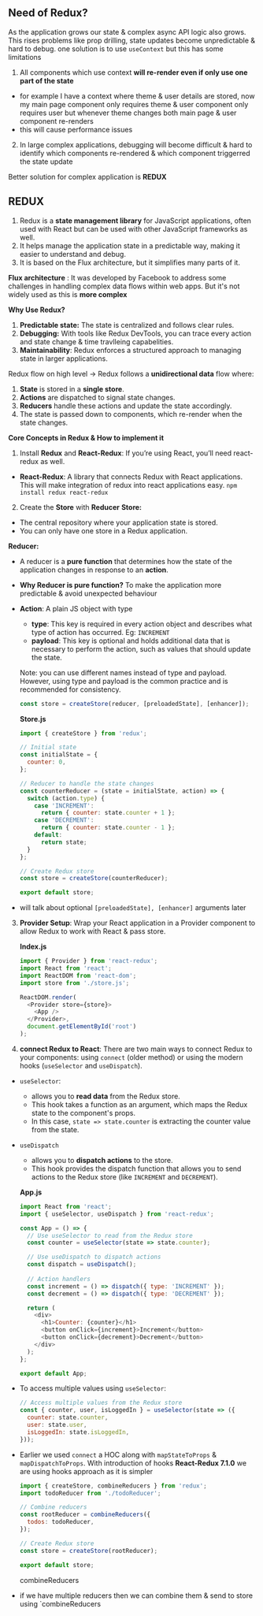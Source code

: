 ## Need of Redux?
As the application grows our state & complex async API logic also grows. This rises problems like prop drilling, state updates become unpredictable & hard to debug. 
one solution is to use `useContext` but this has some limitations
1. All components which use context **will re-render even if only use one part of the state**
  - for example I have a context where theme & user details are stored, now my main page component only requires theme & user component only requires user but whenever theme changes both main page & user component re-renders
  - this will cause performance issues
2. In large complex applications, debugging will become difficult & hard to identify which components re-rendered & which component triggerred the state update

Better solution for complex application is **REDUX**

## REDUX
1. Redux is a **state management library** for JavaScript applications, often used with React but can be used with other JavaScript frameworks as well. 
2. It helps manage the application state in a predictable way, making it easier to understand and debug. 
3. It is based on the Flux architecture, but it simplifies many parts of it.

**Flux architecture** : It was developed by Facebook to address some challenges in handling complex data flows within web apps. But it's not widely used as this is **more complex**

**Why Use Redux?**
1. **Predictable state:** The state is centralized and follows clear rules.
2. **Debugging:** With tools like Redux DevTools, you can trace every action and state change & time travlleing capabelities.
3. **Maintainability**: Redux enforces a structured approach to managing state in larger applications.

Redux flow on high level -> Redux follows a **unidirectional data** flow where:
1. **State** is stored in a **single store**.
2. **Actions** are dispatched to signal state changes.
3. **Reducers** handle these actions and update the state accordingly.
4. The state is passed down to components, which re-render when the state changes.

**Core Concepts in Redux & How to implement it**
1. Install **Redux** and **React-Redux**: If you’re using React, you’ll need react-redux as well.
  - **React-Redux**: A library that connects Redux with React applications. This will make integration of redux into react applications easy.
    `npm install redux react-redux`
2. Create the **Store** with **Reducer**
  **Store:**
  - The central repository where your application state is stored.
  - You can only have one store in a Redux application.

  **Reducer:**
  - A reducer is a **pure function** that determines how the state of the application changes in response to an **action**.
  - **Why Reducer is pure function?** To make the application more predictable & avoid unexpected behaviour
  - **Action**: A plain JS object with type
    - **type**: This key is required in every action object and describes what type of action has occurred. Eg: `INCREMENT`
    - **payload**: This key is optional and holds additional data that is necessary to perform the action, such as values that should update the state.
   
    Note: you can use different names instead of type and payload. However, using type and payload is the common practice and is recommended for consistency.

    ```js
    const store = createStore(reducer, [preloadedState], [enhancer]);
    ```
    
    **Store.js**
    ```js
    import { createStore } from 'redux';
    
    // Initial state
    const initialState = {
      counter: 0,
    };
    
    // Reducer to handle the state changes
    const counterReducer = (state = initialState, action) => {
      switch (action.type) {
        case 'INCREMENT':
          return { counter: state.counter + 1 };
        case 'DECREMENT':
          return { counter: state.counter - 1 };
        default:
          return state;
      }
    };

    // Create Redux store
    const store = createStore(counterReducer);
    
    export default store;
    ```
  - will talk about optional `[preloadedState], [enhancer]` arguments later
3. **Provider Setup**: Wrap your React application in a Provider component to allow Redux to work with React & pass store.
    
    **Index.js**
    ```js
    import { Provider } from 'react-redux';
    import React from 'react';
    import ReactDOM from 'react-dom';
    import store from './store.js';

    ReactDOM.render(
      <Provider store={store}>
        <App />
      </Provider>,
      document.getElementById('root')
    );
    ```
4. **connect Redux to React**: There are two main ways to connect Redux to your components: using `connect` (older method) or using the modern hooks (`useSelector` and `useDispatch`).
  - `useSelector`:
    - allows you to **read data** from the Redux store.
    - This hook takes a function as an argument, which maps the Redux state to the component's props.
    - In this case, `state => state.counter` is extracting the counter value from the state.
  - `useDispatch`
     - allows you to **dispatch actions** to the store.
     - This hook provides the dispatch function that allows you to send actions to the Redux store (like `INCREMENT` and `DECREMENT`).

    **App.js**
    ```js
    import React from 'react';
    import { useSelector, useDispatch } from 'react-redux';
    
    const App = () => {
      // Use useSelector to read from the Redux store
      const counter = useSelector(state => state.counter);
    
      // Use useDispatch to dispatch actions
      const dispatch = useDispatch();
      
      // Action handlers
      const increment = () => dispatch({ type: 'INCREMENT' });
      const decrement = () => dispatch({ type: 'DECREMENT' });
    
      return (
        <div>
          <h1>Counter: {counter}</h1>
          <button onClick={increment}>Increment</button>
          <button onClick={decrement}>Decrement</button>
        </div>
      );
    };
    
    export default App;
    ```

  - To access multiple values using `useSelector`:
    ```js
    // Access multiple values from the Redux store
    const { counter, user, isLoggedIn } = useSelector(state => ({
      counter: state.counter,
      user: state.user,
      isLoggedIn: state.isLoggedIn,
    }));
    ```
  - Earlier we used `connect` a HOC along with `mapStateToProps` & `mapDispatchToProps`. With introduction of hooks **React-Redux 7.1.0**
    we are using hooks approach as it is simpler


    ```js
    import { createStore, combineReducers } from 'redux';
    import todoReducer from './todoReducer';
    
    // Combine reducers
    const rootReducer = combineReducers({
      todos: todoReducer,
    });
    
    // Create Redux store
    const store = createStore(rootReducer);
    
    export default store;
    ```
    combineReducers
  - if we have multiple reducers then we can combine them & send to store using `combineReducers


